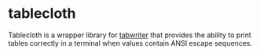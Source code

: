 # tablecloth

Tablecloth is a wrapper library for [tabwriter](https://golang.org/pkg/tabwriter/) that provides the ability to print tables correctly in a terminal when values contain ANSI escape sequences.
